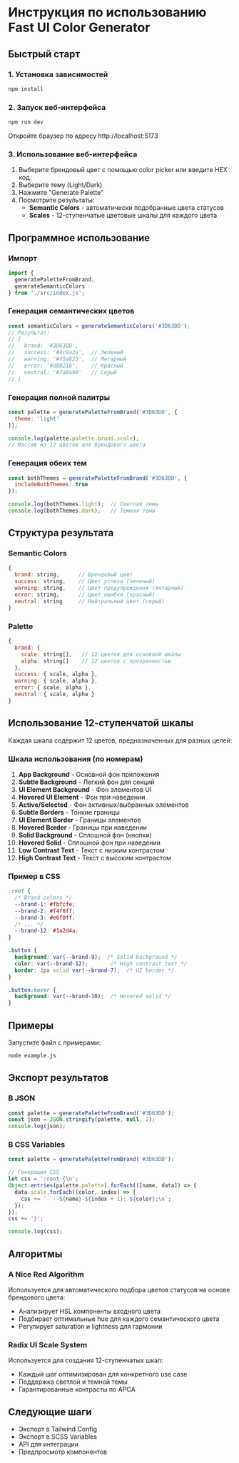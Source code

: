 # Инструкция по использованию Fast UI Color Generator

## Быстрый старт

### 1. Установка зависимостей

```bash
npm install
```

### 2. Запуск веб-интерфейса

```bash
npm run dev
```

Откройте браузер по адресу http://localhost:5173

### 3. Использование веб-интерфейса

1. Выберите брендовый цвет с помощью color picker или введите HEX код
2. Выберите тему (Light/Dark)
3. Нажмите "Generate Palette"
4. Посмотрите результаты:
   - **Semantic Colors** - автоматически подобранные цвета статусов
   - **Scales** - 12-ступенчатые цветовые шкалы для каждого цвета

## Программное использование

### Импорт

```javascript
import {
  generatePaletteFromBrand,
  generateSemanticColors
} from './src/index.js';
```

### Генерация семантических цветов

```javascript
const semanticColors = generateSemanticColors('#3D63DD');
// Результат:
// {
//   brand: '#3D63DD',
//   success: '#4c9a2a',  // Зеленый
//   warning: '#f5a623',  // Янтарный
//   error: '#d0021b',    // Красный
//   neutral: '#7a8a99'   // Серый
// }
```

### Генерация полной палитры

```javascript
const palette = generatePaletteFromBrand('#3D63DD', {
  theme: 'light'
});

console.log(palette.palette.brand.scale);
// Массив из 12 цветов для брендового цвета
```

### Генерация обеих тем

```javascript
const bothThemes = generatePaletteFromBrand('#3D63DD', {
  includeBothThemes: true
});

console.log(bothThemes.light);  // Светлая тема
console.log(bothThemes.dark);   // Темная тема
```

## Структура результата

### Semantic Colors

```javascript
{
  brand: string,      // Брендовый цвет
  success: string,    // Цвет успеха (зеленый)
  warning: string,    // Цвет предупреждения (янтарный)
  error: string,      // Цвет ошибки (красный)
  neutral: string     // Нейтральный цвет (серый)
}
```

### Palette

```javascript
{
  brand: {
    scale: string[],   // 12 цветов для основной шкалы
    alpha: string[]    // 12 цветов с прозрачностью
  },
  success: { scale, alpha },
  warning: { scale, alpha },
  error: { scale, alpha },
  neutral: { scale, alpha }
}
```

## Использование 12-ступенчатой шкалы

Каждая шкала содержит 12 цветов, предназначенных для разных целей:

### Шкала использования (по номерам)

1. **App Background** - Основной фон приложения
2. **Subtle Background** - Легкий фон для секций
3. **UI Element Background** - Фон элементов UI
4. **Hovered UI Element** - Фон при наведении
5. **Active/Selected** - Фон активных/выбранных элементов
6. **Subtle Borders** - Тонкие границы
7. **UI Element Border** - Границы элементов
8. **Hovered Border** - Границы при наведении
9. **Solid Background** - Сплошной фон (кнопки)
10. **Hovered Solid** - Сплошной фон при наведении
11. **Low Contrast Text** - Текст с низким контрастом
12. **High Contrast Text** - Текст с высоким контрастом

### Пример в CSS

```css
:root {
  /* Brand colors */
  --brand-1: #fbfcfe;
  --brand-2: #f4f8ff;
  --brand-3: #e6f0ff;
  /* ... */
  --brand-12: #1a2d4a;
}

.button {
  background: var(--brand-9);  /* Solid background */
  color: var(--brand-12);       /* High contrast text */
  border: 1px solid var(--brand-7);  /* UI border */
}

.button:hover {
  background: var(--brand-10);  /* Hovered solid */
}
```

## Примеры

Запустите файл с примерами:

```bash
node example.js
```

## Экспорт результатов

### В JSON

```javascript
const palette = generatePaletteFromBrand('#3D63DD');
const json = JSON.stringify(palette, null, 2);
console.log(json);
```

### В CSS Variables

```javascript
const palette = generatePaletteFromBrand('#3D63DD');

// Генерация CSS
let css = ':root {\n';
Object.entries(palette.palette).forEach(([name, data]) => {
  data.scale.forEach((color, index) => {
    css += `  --${name}-${index + 1}: ${color};\n`;
  });
});
css += '}';

console.log(css);
```

## Алгоритмы

### A Nice Red Algorithm

Используется для автоматического подбора цветов статусов на основе брендового цвета:
- Анализирует HSL компоненты входного цвета
- Подбирает оптимальные hue для каждого семантического цвета
- Регулирует saturation и lightness для гармонии

### Radix UI Scale System

Используется для создания 12-ступенчатых шкал:
- Каждый шаг оптимизирован для конкретного use case
- Поддержка светлой и темной темы
- Гарантированные контрасты по APCA

## Следующие шаги

- Экспорт в Tailwind Config
- Экспорт в SCSS Variables
- API для интеграции
- Предпросмотр компонентов
